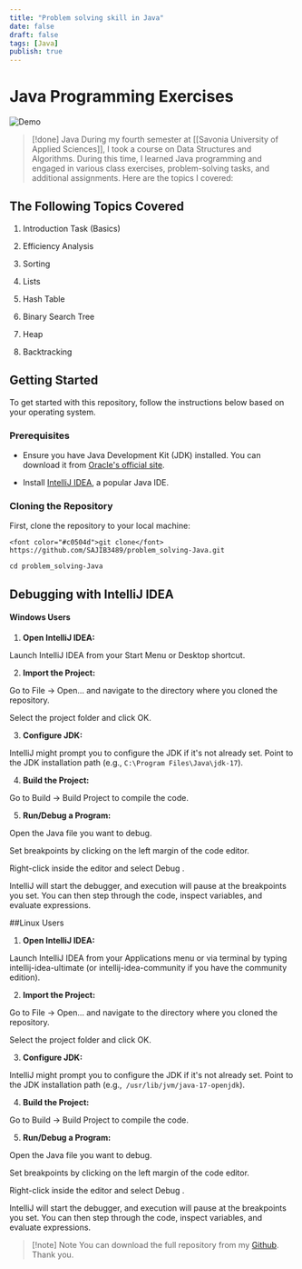 ```yaml
---
title: "Problem solving skill in Java"
date: false
draft: false
tags: [Java]
publish: true
---
```



# Java Programming Exercises

  

![Demo](https://static.vecteezy.com/system/resources/thumbnails/022/101/050/small/java-logo-transparent-free-png.png)

  

>[!done] Java
>During my fourth semester at [[Savonia University of Applied Sciences]], I took a course on Data Structures and Algorithms. During this time, I learned Java programming and engaged in various class exercises, problem-solving tasks, and additional assignments. Here are the topics I covered:

  

## The Following Topics Covered
  

1. Introduction Task (Basics)

2. Efficiency Analysis

3. Sorting

4. Lists

5. Hash Table

6. Binary Search Tree

7. Heap

8. Backtracking

  

## Getting Started

  

To get started with this repository, follow the instructions below based on your operating system.

  

### Prerequisites

  

- Ensure you have Java Development Kit (JDK) installed. You can download it from [Oracle's official site](https://www.oracle.com/java/technologies/javase-downloads.html).

- Install [IntelliJ IDEA](https://www.jetbrains.com/idea/download/), a popular Java IDE.

  

### Cloning the Repository

  

First, clone the repository to your local machine:

  

```
<font color="#c0504d">git clone</font> https://github.com/SAJIB3489/problem_solving-Java.git

cd problem_solving-Java
```

  
  

## Debugging with IntelliJ IDEA

  

#### Windows Users

  

1. **Open IntelliJ IDEA:**

Launch IntelliJ IDEA from your Start Menu or Desktop shortcut.

  

2. **Import the Project:**

Go to File -> Open... and navigate to the directory where you cloned the repository.

Select the project folder and click OK.

  

3. **Configure JDK:**

IntelliJ might prompt you to configure the JDK if it's not already set. Point to the JDK installation path (e.g., ``C:\Program Files\Java\jdk-17``).

  

4. **Build the Project:**

Go to Build -> Build Project to compile the code.

  

5. **Run/Debug a Program:**

Open the Java file you want to debug.

Set breakpoints by clicking on the left margin of the code editor.

Right-click inside the editor and select Debug <ClassName>.

IntelliJ will start the debugger, and execution will pause at the breakpoints you set. You can then step through the code, inspect variables, and evaluate expressions.

  
  

##Linux Users

  

1. **Open IntelliJ IDEA:**

Launch IntelliJ IDEA from your Applications menu or via terminal by typing intellij-idea-ultimate (or intellij-idea-community if you have the community edition).

  

2. **Import the Project:**

Go to File -> Open... and navigate to the directory where you cloned the repository.

Select the project folder and click OK.

  

3. **Configure JDK:**

IntelliJ might prompt you to configure the JDK if it's not already set. Point to the JDK installation path (e.g.,`` /usr/lib/jvm/java-17-openjdk``).

  

4. **Build the Project:**

Go to Build -> Build Project to compile the code.

  

5. **Run/Debug a Program:**

Open the Java file you want to debug.

Set breakpoints by clicking on the left margin of the code editor.

Right-click inside the editor and select Debug <ClassName>.

IntelliJ will start the debugger, and execution will pause at the breakpoints you set. You can then step through the code, inspect variables, and evaluate expressions.

  
> [!note] Note
> You can download the full repository from my [Github](https://github.com/SAJIB3489/problem_solving-Java.git). Thank you.